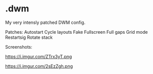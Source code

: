 # .dwm
My very intensly patched DWM config.

Patches:
Autostart
Cycle layouts
Fake Fullscreen
Full gaps
Grid mode
Restartsig
Rotate stack

Screenshots:

https://i.imgur.com/ZTrx3yT.png

https://i.imgur.com/2sEzZgh.png
